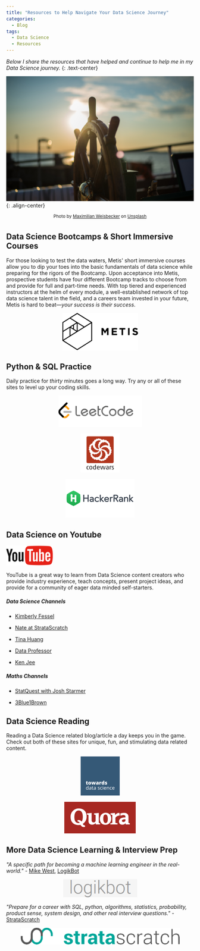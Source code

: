 ```yaml
---
title: "Resources to Help Navigate Your Data Science Journey"
categories:
  - Blog
tags:
  - Data Science
  - Resources
---
```

*Below I share the resources that have helped and continue to help me in my Data Science journey.*
{: .text-center}

![image-center](/assets/images/jump_start/sailing.jpg){: .align-center}
<center><sup>Photo by <a href="https://unsplash.com/@maxweisbecker?utm_source=unsplash&utm_medium=referral&utm_content=creditCopyText">Maximilian Weisbecker</a> on <a href="https://unsplash.com/?utm_source=unsplash&utm_medium=referral&utm_content=creditCopyText">Unsplash</a></sup></center>  

## Data Science Bootcamps & Short Immersive Courses  

For those looking to test the data waters, Metis' short immersive courses allow you to dip your toes into the basic fundamentals of data science while preparing for the rigors of the Bootcamp. Upon acceptance into Metis, prospective students have four different Bootcamp tracks to choose from and provide for full and part-time needs. With top tiered and experienced instructors at the helm of every module, a well-established network of top data science talent in the field, and a careers team invested in your future, Metis is hard to beat—*your success is their success*.  

<p align="center"><a href="https://www.thisismetis.com/"><img src="/assets/images/metis.png"></a></p>  

## Python & SQL Practice  

Daily practice for *thirty* minutes goes a long way. Try any or all of these sites to level up your coding skills.  

<p align="center"><a href="https://leetcode.com/"><img src="/assets/images/jump_start/leetcode.png"></a></p>  

<p align="center"><a href="https://www.codewars.com/"><img src="/assets/images/jump_start/codewars.png"></a></p>  

<p align="center"><a href="https://www.hackerrank.com/"><img src="/assets/images/jump_start/hackerrank.png"></a></p>  

## Data Science on Youtube

<p align="left"><a href="https://www.youtube.com/"><img src="/assets/images/jump_start/youtube.png"></a></p> YouTube is a great way to learn from Data Science content creators who provide industry experience, teach concepts, present project ideas, and provide for a community of eager data minded self-starters. 

##### Data Science Channels 

- [Kimberly Fessel](https://www.youtube.com/c/kimberlyfessel)

- [Nate at StrataScratch](https://www.youtube.com/channel/UCW8Ews7tdKKkBT6GdtQaXvQ)

- [Tina Huang](https://www.youtube.com/c/TinaHuang1)

- [Data Professor](https://www.youtube.com/c/DataProfessor)

- [Ken Jee](https://www.youtube.com/c/KenJee1) 

##### Maths Channels 

- [StatQuest with Josh Starmer](https://www.youtube.com/c/joshstarmer)

- [3Blue1Brown](https://www.youtube.com/c/3blue1brown)  

## Data Science Reading  

Reading a Data Science related blog/article a day keeps you in the game. Check out both of these sites for unique, fun, and stimulating data related content.

<p align="center"><a href="https://towardsdatascience.com/"><img src="/assets/images/jump_start/tds.png"></a></p>  

<p align="center"><a href="https://www.quora.com/"><img src="/assets/images/jump_start/quora.png"></a></p>  

## More Data Science Learning & Interview Prep  

*"A specific path for becoming a machine learning engineer in the real-world."* - [Mike West](https://www.quora.com/profile/Mike-West-99), [LogikBot](https://www.logikbot.com/)  

<p align="center"><a href="https://www.logikbot.com/"><img src="/assets/images/jump_start/logikbot.png"></a></p>  

*"Prepare for a career with SQL, python, algorithms, statistics, probability, product sense, system design, and other real interview questions."* - [StrataScratch](https://www.stratascratch.com/)  

<p align="center"><a href="https://www.stratascratch.com/"><img src="/assets/images/jump_start/stratascratch.png"></a></p>  
